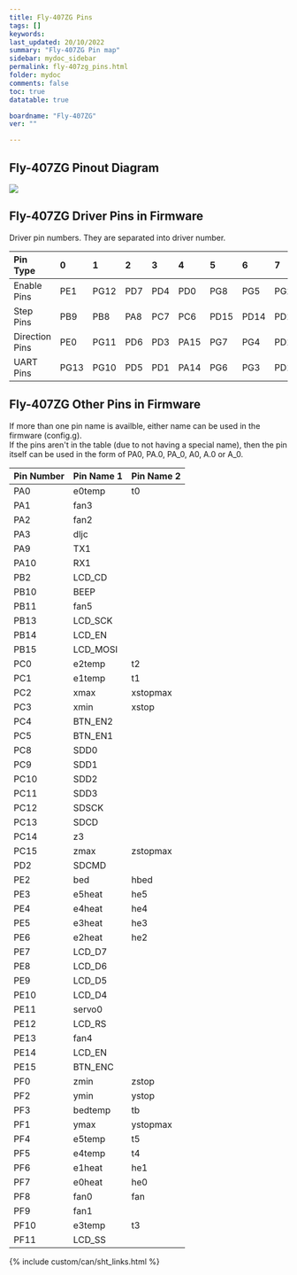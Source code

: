 ```yaml
---
title: Fly-407ZG Pins
tags: []
keywords: 
last_updated: 20/10/2022
summary: "Fly-407ZG Pin map"
sidebar: mydoc_sidebar
permalink: fly-407zg_pins.html
folder: mydoc
comments: false
toc: true
datatable: true

boardname: "Fly-407ZG" 
ver: "" 

---
```

## Fly-407ZG Pinout Diagram

<a href="https://teamgloomy.github.io/images/fly_407zg_pins.svg"><img src="https://github.com/TeamGloomy/TeamGloomy.github.io/raw/main/images/fly_407zg_pins.svg?sanitize=true"></a>

## Fly-407ZG Driver Pins in Firmware

Driver pin numbers. They are separated into driver number.

<div class="datatable-begin"></div>

|Pin Type|0|1|2|3|4|5|6|7|8|
| :------------- |:-------------|:-------------|:-------------|:-------------|:-------------|:-----|:--|:--|:--|
|Enable Pins|PE1|PG12|PD7|PD4|PD0|PG8|PG5|PG2|PD9|
|Step Pins|PB9|PB8|PA8|PC7|PC6|PD15|PD14|PD13|PD12|
|Direction Pins|PE0|PG11|PD6|PD3|PA15|PG7|PG4|PD11|PD8|
|UART Pins|PG13|PG10|PD5|PD1|PA14|PG6|PG3|PD10|PB12|

<div class="datatable-end"></div>

## Fly-407ZG Other Pins in Firmware 

If more than one pin name is availble, either name can be used in the firmware (config.g).  
If the pins aren't in the table (due to not having a special name), then the pin itself can be used in the form of PA0, PA.0, PA_0, A0, A.0 or A_0.  

<div class="datatable-begin"></div>

|Pin Number|Pin Name 1|Pin Name 2|
| :------------- |:-------------|:-------------|
|PA0|e0temp|t0|
|PA1|fan3||
|PA2|fan2||
|PA3|dljc||
|PA9|TX1||
|PA10|RX1||
|PB2|LCD_CD||
|PB10|BEEP||
|PB11|fan5||
|PB13|LCD_SCK||
|PB14|LCD_EN||
|PB15|LCD_MOSI||
|PC0|e2temp|t2|
|PC1|e1temp|t1|
|PC2|xmax|xstopmax|
|PC3|xmin|xstop|
|PC4|BTN_EN2||
|PC5|BTN_EN1||
|PC8|SDD0||
|PC9|SDD1||
|PC10|SDD2||
|PC11|SDD3||
|PC12|SDSCK||
|PC13|SDCD||
|PC14|z3||
|PC15|zmax|zstopmax|
|PD2|SDCMD||
|PE2|bed|hbed|
|PE3|e5heat|he5|
|PE4|e4heat|he4|
|PE5|e3heat|he3|
|PE6|e2heat|he2|
|PE7|LCD_D7||
|PE8|LCD_D6||
|PE9|LCD_D5||
|PE10|LCD_D4||
|PE11|servo0||
|PE12|LCD_RS||
|PE13|fan4||
|PE14|LCD_EN||
|PE15|BTN_ENC||
|PF0|zmin|zstop|
|PF2|ymin|ystop|
|PF3|bedtemp|tb|
|PF1|ymax|ystopmax|
|PF4|e5temp|t5|
|PF5|e4temp|t4|
|PF6|e1heat|he1|
|PF7|e0heat|he0|
|PF8|fan0|fan|
|PF9|fan1||
|PF10|e3temp|t3|
|PF11|LCD_SS||

<div class="datatable-end"></div>

{% include custom/can/sht_links.html %}